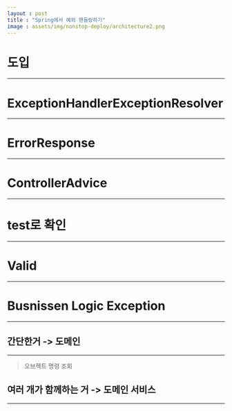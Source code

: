 ```yaml
---
layout : post
title : "Spring에서 예외 핸들링하기"
image : assets/img/nonstop-deploy/architecture2.png
---
```


# 도입

---




# ExceptionHandlerExceptionResolver

---


# ErrorResponse

---

# ControllerAdvice

---

# test로 확인

---

# Valid

---

# Busnissen Logic Exception

---

## 간단한거 -> 도메인

---

> 오브젝트 명령 조회

## 여러 개가 함께하는 거 -> 도메인 서비스

---
